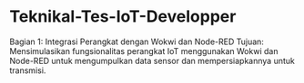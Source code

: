 # Teknikal-Tes-IoT-Developper
Bagian 1: Integrasi Perangkat dengan Wokwi dan Node-RED Tujuan: Mensimulasikan fungsionalitas perangkat IoT menggunakan Wokwi dan Node-RED untuk mengumpulkan data sensor dan mempersiapkannya untuk transmisi.
